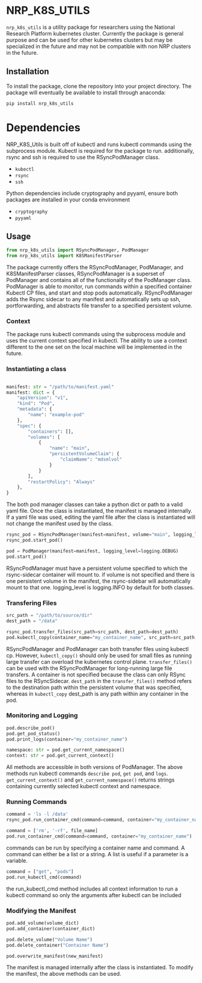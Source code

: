 # NRP_K8S_UTILS

`nrp_k8s_utils` is a utility package for researchers using the National Research Platform kubernetes cluster. Currently the package is general purpose and can be used for other kubernetes clusters but may be specialized in the future and may not be compatible with non NRP clusters in the future. 


## Installation

To install the package, clone the repository into your project directory. The package will eventually be available to install through anaconda:

```sh
pip install nrp_k8s_utils
```

# Dependencies
NRP_K8S_Utils is built off of kubectl and runs kubectl commands using the subprocess module. Kubectl is required for the package to run. additionally, rsync and ssh is required to use the RSyncPodManager class.

- `kubectl` 
- `rsync`
- `ssh`

Python dependencies include cryptography and pyyaml, ensure both packages are installed in your conda environment

- `cryptography`
- `pyyaml`


## Usage

```python
from nrp_k8s_utils import RSyncPodManager, PodManager
from nrp_k8s_utils import K8SManifestParser
```
The package currently offers the RSyncPodManager, PodManager, and K8SManifestParser classes, RSyncPodManager is a superset of PodManager and contains all of the functionality of the PodManager class. PodManager is able to monitor, run commands within a specified container Kubectl CP files,  and start and stop pods automatically. RSyncPodManager adds the Rsync sidecar to any manifest and automatically sets up ssh, portforwarding, and abstracts file transfer to a specified persistent volume.

### Context

The package runs kubectl commands using the subprocess module and uses the current context specified in kubectl. The ability to use a context different to the one set on the local machine will be implemented in the future. 

### Instantiating a class

```python

manifest: str = "/path/to/manifest.yaml"
manifest: dict = {
    "apiVersion": "v1",
    "kind": "Pod",
    "metadata": {
        "name": "example-pod"
    },
    "spec": {
        "containers": [],
        "volumes": [
            {
                "name": "main",
                "persistentVolumeClaim": {
                    "claimName": "mdsmlvol"
                }
            }
        ],
        "restartPolicy": "Always"
    },
}
```

The both pod manager classes can take a python dict or path to a valid yaml file. Once the class is instantiated, the manifest is managed internally. If a yaml file was used, editing the yaml file after the class is instantiated will not change the manifest used by the class. 

```python
rsync_pod = RSyncPodManager(manifest=manifest, volume="main", logging_level=logging.INFO)
rsync_pod.start_pod()

pod = PodManager(manifest=manifest, logging_level=logging.DEBUG)
pod.start_pod()
```
 RSyncPodManager must have a persistent volume specified to which the rsync-sidecar container will mount to. if volume is not specified and there is one persistent volume in the manifest, the rsync-sidebar will automatically mount to that one. logging_level is logging.INFO by default for both classes.


### Transfering Files

```python
src_path = "/path/to/source/dir"
dest_path = "/data" 

rsync_pod.transfer_files(src_path=src_path, dest_path=dest_path)
pod.kubectl_copy(container_name="my_container_name", src_path=src_path, dest_path=dest_path)
```

RSyncPodManager and PodManager can both transfer files using kubectl cp. However, `kubectl_copy()` should only be used for small files as running large transfer can overload the kubernetes control plane. `transfer_files()` can be used with the RSyncPodManager for long-running large file transfers. A container is not specified because the class can only RSync files to the RSyncSidecar. `dest_path` in the `transfer_files()` method refers to the destination path within the persistent volume that was specified, whereas in `kubectl_copy` dest_path is any path within any container in the pod. 

### Monitoring and Logging

```python
pod.describe_pod()
pod.get_pod_status()
pod.print_logs(container="my_container_name")

namespace: str = pod.get_current_namespace()
context: str = pod.get_current_context()
```
All methods are accessible in both versions of PodManager. The above methods run kubectl commands `describe pod`, `get pod`, and `logs`. `get_current_context()` and `get_current_namespace()` returns strings containing currently selected kubectl context and namespace. 


### Running Commands

```python
command = 'ls -l /data'
rsync_pod.run_container_cmd(command=command, container="my_container_name")

command = ['rm', '-rf', file_name]
pod.run_container_cmd(command=command, container="my_container_name")
```
commands can be run by specifying a container name and command. A command can either be a list or a string. A list is useful if a parameter is a variable.

```python
command = ["get", "pods"]
pod.run_kubectl_cmd(command)
```
the run_kubectl_cmd method includes all context information to run a kubectl command so only the arguments after kubectl can be included


### Modifying the Manifest

```python
pod.add_volume(volume_dict)
pod.add_container(container_dict)

pod.delete_volume("Volume Name")
pod.delete_container("Container Name")

pod.overwrite_manifest(new_manifest)
```

The manifest is managed internally after the class is instantiated. To modify the manifest, the above methods can be used. 



